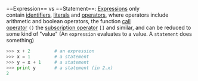 ==Expression== vs ==Statement==: [Expressions](http://docs.python.org/reference/expressions.html) only contain [identifiers](http://docs.python.org/release/2.5.2/ref/identifiers.html), [literals](http://docs.python.org/release/2.5.2/ref/literals.html) and [operators](http://docs.python.org/release/2.5.2/ref/operators.html), where operators include arithmetic and boolean operators, the function [call operator](https://docs.python.org/3/reference/expressions.html?highlight=subscriptions#calls) `()` the [subscription operator](https://docs.python.org/3/reference/expressions.html?highlight=subscriptions#grammar-token-subscription) `[]` and similar, and can be reduced to some kind of "value"
(An `expression` evaluates to a value. A `statement` does something)

```python
>>> x + 2         # an expression
>>> x = 1         # a statement 
>>> y = x + 1     # a statement
>>> print y       # a statement (in 2.x)
2
```
